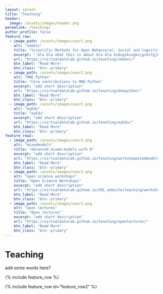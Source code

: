 ```yaml
---
layout: splash
title: "Teaching"
header:
  image: /assets/images/header.png
permalink: /teaching/
author_profile: false
feature_row:
  - image_path: /assets/images/user2.png
    alt: "smobsc"
    title: "Scientific Methods for Open Behavioral, Social and Cognitive Sciences"
    excerpt: " bla bla what this is about bla bla ksdugvksvgksjgvksfgjksagvkjdavkjdavbfkjk"
    url: "https://virtualdatalab.github.io/teaching/smobsc/"
    btn_label: "Read More"
    btn_class: "btn--primary"
  - image_path: /assets/images/user2.png
    alt: "MNE Python"
    title: "Core contributions to MNE-Python"
    excerpt: "add short description"
    url: "https://virtualdatalab.github.io/teaching/mnepython/"
    btn_label: "Read More"
    btn_class: "btn--primary"
  - image_path: /assets/images/user2.png
    alt: "eyEdu"
    title: "eyEdu"
    excerpt: "add short description"
    url: "https://virtualdatalab.github.io/teaching/eyEdu/"
    btn_label: "Read More"
    btn_class: "btn--primary"
feature_row2:
  - image_path: /assets/images/user2.png
    alt: "mixedmodels"
    title: "Advanced mixed-models with R"
    excerpt: "add short description"
    url: "https://virtualdatalab.github.io/teaching/workshopmixedmodels/"
    btn_label: "Read More"
    btn_class: "btn--primary"
  - image_path: /assets/images/user2.png
    alt: "open science workshops"
    title: "Open Science Workshops"
    excerpt: "add short description"
    url: "https://virtualdatalab.github.io/VDL_website/teaching/workshopopenscience/"
    btn_label: "Read More"
    btn_class: "btn--primary"
  - image_path: /assets/images/user2.png
    alt: "open lectures"
    title: "Open lectures"
    excerpt: "add short description"
    url: "https://virtualdatalab.github.io/teaching/openlectures/"
    btn_label: "Read More"
    btn_class: "btn--primary"
---
```


# Teaching

add some words here?

{% include feature_row %}

{% include feature_row id="feature_row2" %}
